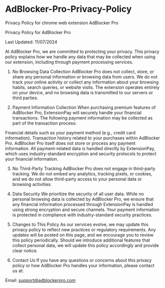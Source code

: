 # AdBlocker-Pro-Privacy-Policy
Privacy Policy for chrome web extension AdBlocker Pro

Privacy Policy for AdBlocker Pro

Last Updated: 11/07/2024

At AdBlocker Pro, we are committed to protecting your privacy. This privacy policy explains how we handle any data that may be collected when using our extension, including through payment processing services.

1. No Browsing Data Collection
AdBlocker Pro does not collect, store, or share any personal information or browsing data from users. We do not track your online activity or collect any information about your browsing habits, search queries, or website visits. The extension operates entirely on your device, and no browsing data is transmitted to our servers or third parties.

2. Payment Information Collection
When purchasing premium features of AdBlocker Pro, ExtensionPay will securely handle your financial transactions. The following payment information may be collected as part of the transaction process:

Financial details such as your payment method (e.g., credit card information).
Transaction history related to your purchases within AdBlocker Pro.
AdBlocker Pro itself does not store or process any payment information. All payment-related data is handled directly by ExtensionPay, which uses industry-standard encryption and security protocols to protect your financial information.

3. No Third-Party Tracking
AdBlocker Pro does not engage in third-party tracking. We do not embed any analytics, tracking pixels, or cookies, and we do not allow third-party access to your personal data or browsing activities.

4. Data Security
We prioritize the security of all user data. While no personal browsing data is collected by AdBlocker Pro, we ensure that any financial information processed through ExtensionPay is handled using strong encryption and secure channels. Your payment information is protected in compliance with industry-standard security practices.

5. Changes to This Policy
As our services evolve, we may update this privacy policy to reflect new practices or regulatory requirements. Any updates will be posted on this page, and we encourage you to review this policy periodically. Should we introduce additional features that collect personal data, we will update this policy accordingly and provide clear notice.

6. Contact Us
If you have any questions or concerns about this privacy policy or how AdBlocker Pro handles your information, please contact us at:

Email: support@adblockerpro.com
